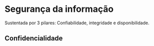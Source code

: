 # Segurança da informação
Sustentada por 3 pilares: Confiabilidade, integridade e disponibilidade.

## Confidencialidade
